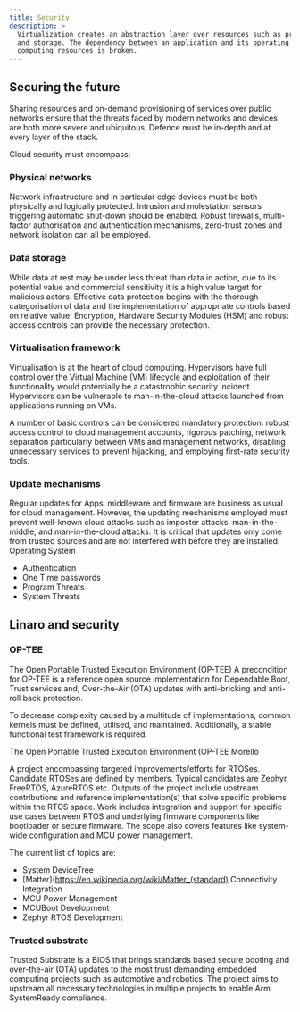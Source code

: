 ```yaml
---
title: Security
description: >
  Virtualization creates an abstraction layer over resources such as processors, memory,
  and storage. The dependency between an application and its operating system on
  computing resources is broken.
---
```


## Securing the future

Sharing resources and on-demand provisioning of services over public networks ensure that the threats faced by modern networks and devices are both more severe and ubiquitous. Defence must be in-depth and at every layer of the stack.

Cloud security must encompass:

### Physical networks

Network infrastructure and in particular edge devices must be both physically and logically protected. Intrusion and molestation sensors triggering automatic shut-down should be enabled. Robust firewalls, multi-factor authorisation and authentication mechanisms, zero-trust zones and network isolation can all be employed.

### Data storage

While data at rest may be under less threat than data in action, due to its potential value and commercial sensitivity it is a high value target for malicious actors. Effective data protection begins with the thorough categorisation of data and the implementation of appropriate controls based on relative value. Encryption, Hardware Security Modules (HSM) and robust access controls can provide the necessary protection.

### Virtualisation framework

Virtualisation is at the heart of cloud computing. Hypervisors have full control over the Virtual Machine (VM) lifecycle and exploitation of their functionality would potentially be a catastrophic security incident. Hypervisors can be vulnerable to man-in-the-cloud attacks launched from applications running on VMs.

A number of basic controls can be considered mandatory protection: robust access control to cloud management accounts, rigorous patching, network separation particularly between VMs and management networks, disabling unnecessary services to prevent hijacking, and employing first-rate security tools.

### Update mechanisms

Regular updates for Apps, middleware and firmware are business as usual for cloud management. However, the updating mechanisms employed must prevent well-known cloud attacks such as imposter attacks, man-in-the-middle, and man-in-the-cloud attacks. It is critical that updates only come from trusted sources and are not interfered with before they are installed.
Operating System

- Authentication
- One Time passwords
- Program Threats
- System Threats

## Linaro and security

### OP-TEE

The Open Portable Trusted Execution Environment (OP-TEE)
A precondition for OP-TEE is a reference open source implementation for Dependable Boot, Trust services and, Over-the-Air (OTA) updates with anti-bricking and anti-roll back protection.

To decrease complexity caused by a multitude of implementations, common kernels must be defined, utilised, and maintained. Additionally, a stable functional test framework is required.

The Open Portable Trusted Execution Environment (OP-TEE
Morello

A project encompassing targeted improvements/efforts for RTOSes.
Candidate RTOSes are defined by members. Typical candidates are Zephyr, FreeRTOS, AzureRTOS etc.
Outputs of the project include upstream contributions and reference implementation(s) that solve specific problems within the RTOS space. Work includes integration and support for specific use cases between RTOS and underlying firmware components like bootloader or secure firmware. The scope also covers features like system-wide configuration and MCU power management.

The current list of topics are:

- System DeviceTree
- [Matter](https://en.wikipedia.org/wiki/Matter_(standard) Connectivity Integration
- MCU Power Management
- MCUBoot Development
- Zephyr RTOS Development

### Trusted substrate

Trusted Substrate is a BIOS that brings standards based secure booting and over-the-air (OTA) updates to the most trust demanding embedded computing projects such as automotive and robotics. The project aims to upstream all necessary technologies in multiple projects to enable Arm SystemReady compliance.
